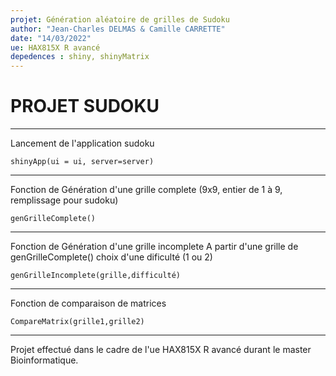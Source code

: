 ```yaml
---
projet: Génération aléatoire de grilles de Sudoku
author: "Jean-Charles DELMAS & Camille CARRETTE"
date: "14/03/2022"
ue: HAX815X R avancé
depedences : shiny, shinyMatrix
---
```


# PROJET SUDOKU  

***

Lancement de l'application sudoku

```{r}
shinyApp(ui = ui, server=server)

```
***

Fonction de Génération d'une grille complete (9x9, entier de 1 à 9, remplissage pour sudoku)

```{r}
genGrilleComplete()

```

***

Fonction de Génération d'une grille incomplete 
A partir d'une grille de genGrilleComplete() choix d'une dificulté (1 ou 2)

```{r}
genGrilleIncomplete(grille,difficulté)

```

***

Fonction de comparaison de matrices

```{r}
CompareMatrix(grille1,grille2)

```

***

Projet effectué dans le cadre de l'ue HAX815X R avancé durant le master Bioinformatique.



